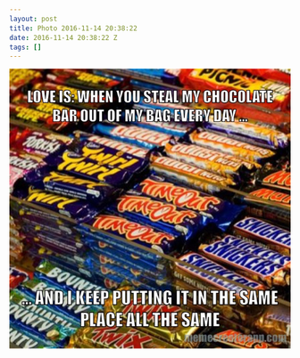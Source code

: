 ```yaml
---
layout: post
title: Photo 2016-11-14 20:38:22
date: 2016-11-14 20:38:22 Z
tags: []
---
```

![](/media/2016/11/153184195549.jpg)
